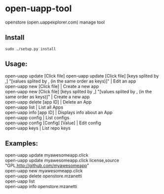 # open-uapp-tool
openstore (open.uappexplorer.com) manage tool

## Install

``` 
sudo ./setup.py install
```

## Usage:

open-uapp update [Click file]
open-uapp update [Click file] [keys splited by ,] "[values splited by , (in the same order as keys)]" | Edit an app <br>
open-uapp new [Click file] | Create a new app <br>
open-uapp new [Click file] [keys splited by ,] "[values splited by , (in the same order as keys)]" | Create a new app <br>
open-uapp delete [app ID] | Delete an App <br>
open-uapp list | List all Apps <br>
open-uapp info [app ID] | Displays info about an App <br>
open-uapp config | List configs <br>
open-uapp config [Config] [Value] | Edit config <br>
open-uapp keys | List repo keys 

## Examples:

open-uapp update myawesomeapp.click <br>
open-uapp update myawesomeapp.click license,source "GPL,http://github.com/myawesomeapp" <br>
open-uapp new myawesomeapp.click<br>
open-uapp delete openstore.mzanetti <br>
open-uapp list <br>
open-uapp info openstore.mzanetti 
